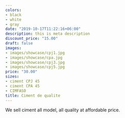 ```yaml
---
colors:
- black
- white
- gray
date: "2019-10-17T11:22:16+06:00"
description: this is meta description
discount_price: "15.00"
draft: false
images:
- images/showcase/cpj1.jpg
- images/showcase/cpa.jpg
- images/showcase/cpj3.jpg
- images/showcase/cpj5.jpg
price: "30.00"
sizes:
- ciment CPJ 45
- ciment CPA 45
- CIMFASO
title: Ciment de qualite
---
```


We sell ciment all model, all quality at affordable price.
